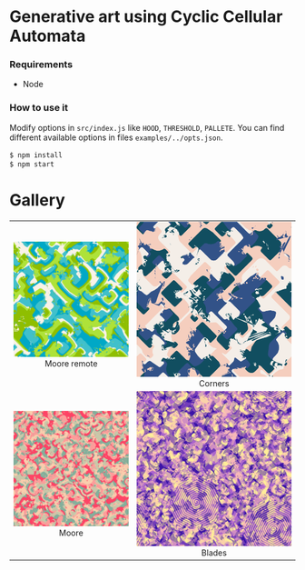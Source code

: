 # Generative art using Cyclic Cellular Automata
### Requirements
- Node
### How to use it
Modify options in `src/index.js` like `HOOD`, `THRESHOLD`, `PALLETE`. You can find different available options in files `examples/../opts.json`.
```
$ npm install
$ npm start
```
# Gallery
| | |
|:-------------------------:|:-------------------------:|
| <img src="examples/moore_remote-4,500,1500x1500/final_image.png" alt="drawing" /> Moore remote | <img src="examples/corners-5,600,1000x1000\final_image.png" alt="drawing" width="1500" /> Corners |
| <img src="examples/moore-3,300,1500x1500/final_image.png" alt="drawing" /> Moore | <img src="examples/blade-3,600,1500x1500\final_image.png" alt="drawing" /> Blades |
